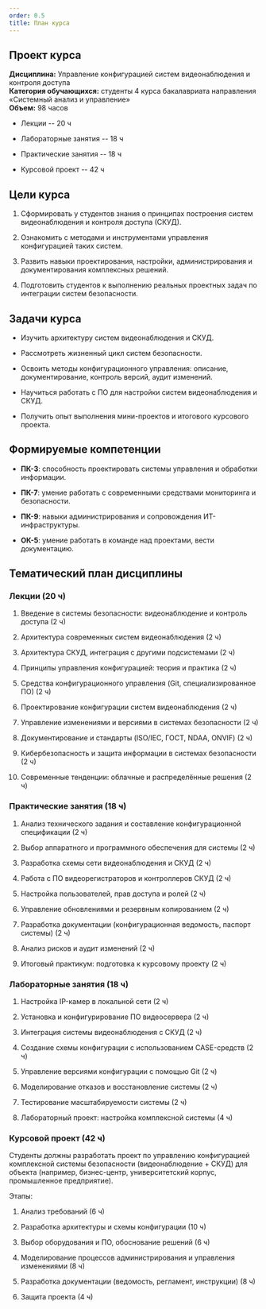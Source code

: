 ```yaml
---
order: 0.5
title: План курса
---
```


## **Проект курса**

**Дисциплина:** Управление конфигурацией систем видеонаблюдения и контроля доступа\
**Категория обучающихся:** студенты 4 курса бакалавриата направления «Системный анализ и управление»\
**Объем:** 98 часов

-  Лекции -- 20 ч

-  Лабораторные занятия -- 18 ч

-  Практические занятия -- 18 ч

-  Курсовой проект -- 42 ч

## **Цели курса**

1. Сформировать у студентов знания о принципах построения систем видеонаблюдения и контроля доступа (СКУД).

2. Ознакомить с методами и инструментами управления конфигурацией таких систем.

3. Развить навыки проектирования, настройки, администрирования и документирования комплексных решений.

4. Подготовить студентов к выполнению реальных проектных задач по интеграции систем безопасности.

## **Задачи курса**

-  Изучить архитектуру систем видеонаблюдения и СКУД.

-  Рассмотреть жизненный цикл систем безопасности.

-  Освоить методы конфигурационного управления: описание, документирование, контроль версий, аудит изменений.

-  Научиться работать с ПО для настройки систем видеонаблюдения и СКУД.

-  Получить опыт выполнения мини-проектов и итогового курсового проекта.

## **Формируемые компетенции**

-  **ПК-3**: способность проектировать системы управления и обработки информации.

-  **ПК-7**: умение работать с современными средствами мониторинга и безопасности.

-  **ПК-9**: навыки администрирования и сопровождения ИТ-инфраструктуры.

-  **ОК-5**: умение работать в команде над проектами, вести документацию.

## **Тематический план дисциплины**

### **Лекции (20 ч)**

1. Введение в системы безопасности: видеонаблюдение и контроль доступа (2 ч)

2. Архитектура современных систем видеонаблюдения (2 ч)

3. Архитектура СКУД, интеграция с другими подсистемами (2 ч)

4. Принципы управления конфигурацией: теория и практика (2 ч)

5. Средства конфигурационного управления (Git, специализированное ПО) (2 ч)

6. Проектирование конфигурации систем видеонаблюдения (2 ч)

7. Управление изменениями и версиями в системах безопасности (2 ч)

8. Документирование и стандарты (ISO/IEC, ГОСТ, NDAA, ONVIF) (2 ч)

9. Кибербезопасность и защита информации в системах безопасности (2 ч)

10. Современные тенденции: облачные и распределённые решения (2 ч)

### **Практические занятия (18 ч)**

1. Анализ технического задания и составление конфигурационной спецификации (2 ч)

2. Выбор аппаратного и программного обеспечения для системы (2 ч)

3. Разработка схемы сети видеонаблюдения и СКУД (2 ч)

4. Работа с ПО видеорегистраторов и контроллеров СКУД (2 ч)

5. Настройка пользователей, прав доступа и ролей (2 ч)

6. Управление обновлениями и резервным копированием (2 ч)

7. Разработка документации (конфигурационная ведомость, паспорт системы) (2 ч)

8. Анализ рисков и аудит изменений (2 ч)

9. Итоговый практикум: подготовка к курсовому проекту (2 ч)

### **Лабораторные занятия (18 ч)**

1. Настройка IP-камер в локальной сети (2 ч)

2. Установка и конфигурирование ПО видеосервера (2 ч)

3. Интеграция системы видеонаблюдения с СКУД (2 ч)

4. Создание схемы конфигурации с использованием CASE-средств (2 ч)

5. Управление версиями конфигурации с помощью Git (2 ч)

6. Моделирование отказов и восстановление системы (2 ч)

7. Тестирование масштабируемости системы (2 ч)

8. Лабораторный проект: настройка комплексной системы (4 ч)

### **Курсовой проект (42 ч)**

Студенты должны разработать проект по управлению конфигурацией комплексной системы безопасности (видеонаблюдение + СКУД) для объекта (например, бизнес-центр, университетский корпус, промышленное предприятие).

Этапы:

1. Анализ требований (6 ч)

2. Разработка архитектуры и схемы конфигурации (10 ч)

3. Выбор оборудования и ПО, обоснование решений (6 ч)

4. Моделирование процессов администрирования и управления изменениями (8 ч)

5. Разработка документации (ведомость, регламент, инструкции) (8 ч)

6. Защита проекта (4 ч)

<view defs="hierarchy=none" display="List"/>